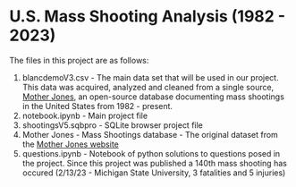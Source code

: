 # U.S. Mass Shooting Analysis (1982 - 2023)
The files in this project are as follows:
1. blancdemoV3.csv - The main data set that will be used in our project. This data was acquired, analyzed and cleaned from a single source, [Mother Jones](https://www.motherjones.com/politics/2012/12/mass-shootings-mother-jones-full-data/), an open-source database documenting mass shootings in the United States from 1982 - present.  
2. notebook.ipynb - Main project file
3. shootingsV5.sqbpro - SQLite browser project file
4. Mother Jones - Mass Shootings database - The original dataset from the [Mother Jones website](https://www.motherjones.com/politics/2012/12/mass-shootings-mother-jones-full-data/)
5. questions.ipynb - Notebook of python solutions to questions posed in the project.
Since this project was published a 140th mass shooting has occured (2/13/23 - Michigan State University, 3 fatalities and 5 injuries)
